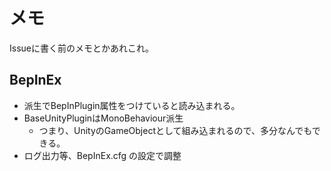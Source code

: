 メモ
=================================

Issueに書く前のメモとかあれこれ。


## BepInEx
* 派生でBepInPlugin属性をつけていると読み込まれる。
* BaseUnityPluginはMonoBehaviour派生
    + つまり、UnityのGameObjectとして組み込まれるので、多分なんでもできる。
* ログ出力等、BepInEx.cfg の設定で調整